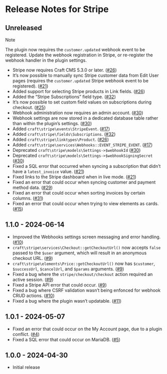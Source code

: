 # Release Notes for Stripe

## Unreleased

> [!NOTE]
> The plugin now requires the `customer.updated` webhook event to be registered. Update the webhook registration in Stripe, or re-register the webhook handler in the plugin settings.

- Stripe now requires Craft CMS 5.3.0 or later. ([#26](https://github.com/craftcms/stripe/pull/26))
- It’s now possible to manually sync Stripe customer data from Edit User pages (requires the `customer.updated` Stripe webhook event to be registered). ([#21](https://github.com/craftcms/stripe/pull/21))
- Added support for selecting Stripe products in Link fields. ([#26](https://github.com/craftcms/stripe/pull/26))
- Added the “Stripe Subscriptions” field type. ([#32](https://github.com/craftcms/stripe/pull/32))
- It’s now possible to set custom field values on subscriptions during checkout. ([#25](https://github.com/craftcms/stripe/issues/25))
- Webhook administration now requires an admin account. ([#30](https://github.com/craftcms/stripe/pull/30))
- Webhook settings are now stored in a dedicated database table rather than within the plugin’s settings. ([#30](https://github.com/craftcms/stripe/pull/30))
- Added `craft\stripe\events\StripeEvent`. ([#17](https://github.com/craftcms/stripe/issues/17))
- Added `craft\stripe\fields\Subscriptions`. ([#32](https://github.com/craftcms/stripe/pull/32))
- Added `craft\stripe\linktypes\Product`. ([#26](https://github.com/craftcms/stripe/pull/26))
- Added `craft\stripe\services\Webhooks::EVENT_STRIPE_EVENT`. ([#17](https://github.com/craftcms/stripe/issues/17))
- Deprecated `craft\stripe\models\Settings->$webhookId` ([#30](https://github.com/craftcms/stripe/pull/30))
- Deprecated `craft\stripe\models\Settings->$webhookSigningSecret` ([#30](https://github.com/craftcms/stripe/pull/30))
- Fixed a SQL error that occurred when syncing a subscription that didn’t have a `latest_invoice` value. ([#21](https://github.com/craftcms/stripe/pull/21))
- Fixed links to the Stripe dashboard when in live mode. ([#21](https://github.com/craftcms/stripe/pull/21))
- Fixed an error that could occur when syncing customer and payment method data. ([#29](https://github.com/craftcms/stripe/pull/29))
- Fixed an error that could occur when sorting invoices by certain columns. ([#31](https://github.com/craftcms/stripe/pull/31))
- Fixed an error that could occur when trying to view elements as cards. ([#15](https://github.com/craftcms/stripe/pull/15))

## 1.1.0 - 2024-06-14

- Improved the Webhooks settings screen messaging and error handling. ([#10](https://github.com/craftcms/stripe/pull/10))
- `craft\stripe\services\Checkout::getCheckoutUrl()` now accepts `false` passed to the `$user` argument, which will result in an anonymous checkout URL. ([#9](https://github.com/craftcms/stripe/pull/9))
- `craft\stripe\elements\Price::getCheckoutUrl()` now has `$customer`, `$successUrl`, `$cancelUrl`, and `$params` arguments. ([#9](https://github.com/craftcms/stripe/pull/9))
- Fixed a bug where the `stripe/checkout/checkout` action required an active session. ([#9](https://github.com/craftcms/stripe/pull/9))
- Fixed a Stripe API error that could occur. ([#9](https://github.com/craftcms/stripe/pull/9))
- Fixed a bug where CSRF validation wasn’t being enfonced for webhook CRUD actions. ([#10](https://github.com/craftcms/stripe/pull/10))
- Fixed a bug where the plugin wasn’t updatable. ([#11](https://github.com/craftcms/stripe/pull/11))

## 1.0.1 - 2024-05-07

- Fixed an error that could occur on the My Account page, due to a plugin conflict. ([#4](https://github.com/craftcms/stripe/issues/4))
- Fixed a SQL error that could occur on MariaDB. ([#5](https://github.com/craftcms/stripe/pull/5))

## 1.0.0 - 2024-04-30

- Initial release
